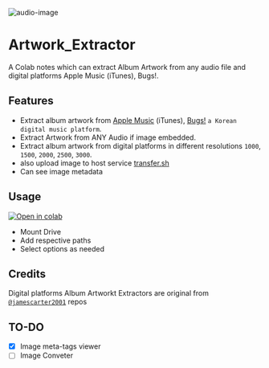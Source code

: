<img src="https://cdn.jsdelivr.net/gh/TheKVT/Artwork_Extractor/images/audio.png" alt="audio-image" width="auto" height="auto"/><br/>
# Artwork_Extractor 
A Colab notes which can extract Album Artwork from any audio file and digital platforms Apple Music (iTunes), Bugs!.

## Features

* Extract album artwork from  [Apple Music](https://music.apple.com/) (iTunes), [Bugs!](https://music.bugs.co.kr/) `a Korean digital music platform`.
* Extract Artwork from ANY Audio if image embedded.
* Extract album artwork from digital platforms in different resolutions <code>1000</code>, <code>1500</code>, <code>2000</code>, <code>2500</code>, <code>3000</code>.
* also upload image to host service [transfer.sh](https://transfer.sh)
* Can see image metadata
## Usage
[![Open in colab](https://cdn.jsdelivr.net/gh/TheKVT/Host/images/colab.svg)](https://colab.research.google.com/github/TheKVT/Artwork_Extractor/blob/master/Artwork_Extractor.ipynb)

* Mount Drive
* Add respective paths
* Select options as needed

## Credits
 Digital platforms Album Artworkt Extractors are original from <code>[@jamescarter2001](https://github.com/jamescarter2001?tab=repositories&q=Extractor)</code> repos

## TO-DO
- [x] Image meta-tags viewer <br>
- [ ] Image Conveter
